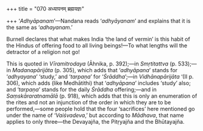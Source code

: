 +++
title = "070 अध्यापनम् ब्रह्मयज्ञः"

+++
‘*Adhyāpanam*’—Nandana reads ‘*adhyāyanam*’ and explains that it is the
same as ‘*adhayanam*.’

Burnell declares that what makes India ‘the land of vermin’ is this
habit of the Hindus of offering food to all living beings!—To what
lengths will the detractor of a religion not go!

This is quoted in *Vīramitrodaya* (Āhnika, p. 392);—in *Smṛtitattva* (p.
533);—in *Madanapārijāta* (p. 305), which adds that ‘*adhyāpana*’ stands
for ‘*adhyayana*’ ‘study,’ and ‘*tarpaṇa*’ for ‘*Śrāddha*’;—in
*Vidhānapārijāta* ‘(II p. 306), which adds (like Medhātithi) that
‘*adhyāpana*’ includes ‘study’ also; and ‘*tarpaṇa*’ stands for the
daily *Śrāddha* offering;—and in *Saṃskāraratnamālā* (p. 918), which
adds that this is only an enumeration of the rites and not an injunction
of the order in which they are to be performed,—some people hold that
the four ‘sacrifices’ here mentioned go under the name of
‘*Vaiśvadeva*,’ but according to *Mādhava*, that name applies to only
three—the Devayajña, the Pitṛyajña and the Bhūtayajña.


